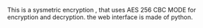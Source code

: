 This is a sysmetric encryption , that uses AES 256 CBC MODE for encryption and decryption.
the web interface is made of python.
